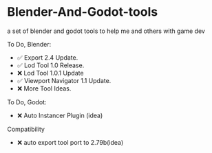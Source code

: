 # Blender-And-Godot-tools
a set of blender and godot tools to help me and others with game dev

To Do, Blender:
- ✅ Export 2.4 Update.
- ✅ Lod Tool 1.0 Release.
- ❌ Lod Tool 1.0.1 Update
- ✅ Viewport Navigator 1.1 Update.
- ❌ More Tool Ideas.

To Do, Godot:
- ❌ Auto Instancer Plugin (idea)

Compatibility
- ❌ auto export tool port to 2.79b(idea)
